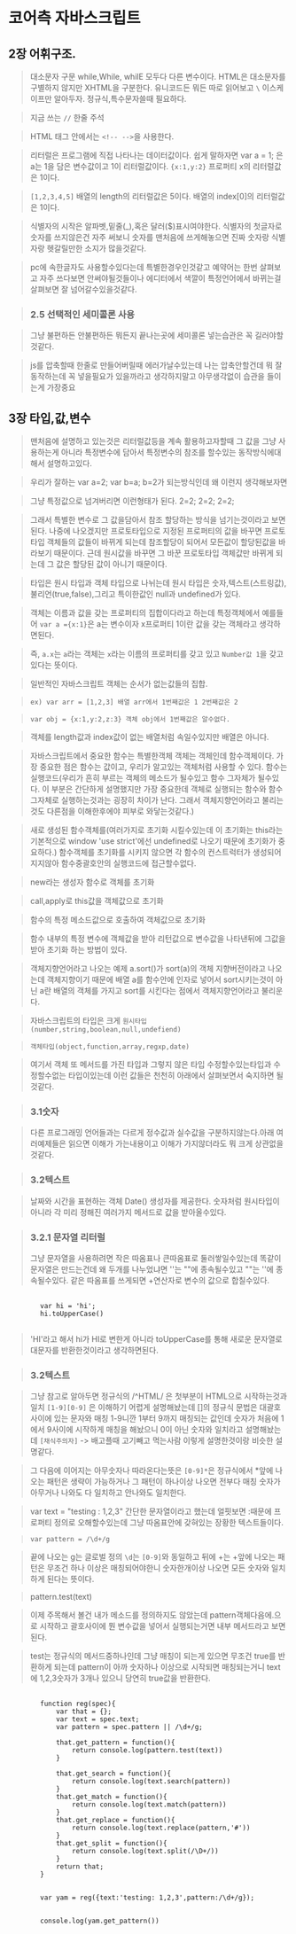 # 코어측 자바스크립트

## 2장 어휘구조.

> 대소문자 구문 while,While, whilE 모두다 다른 변수이다.
> HTML은 대소문자를 구별하지 않지만 XHTML을 구분한다.
> 유니코드든 뭐든 따로 읽어보고 `\` 이스케이프만 알아두자.
> 정규식,특수문자쓸때 필요하다.


> 지금 쓰는 `//` 한줄 주석

> HTML 태그 안에서는 `<!-- -->`을 사용한다.

>리터럴은 프로그램에 직접 나타나는 데이터값이다.
>쉽게 말하자면 var a = 1; 은 a는 1을 담은 변수값이고 1이 리터럴값이다.
>`{x:1,y:2}` 프로퍼티 x의 리터럴값은 1이다.

>`[1,2,3,4,5]` 배열의 length의 리터럴값은 5이다. 배열의 index[0]의 리터럴값은 1이다.


>식별자의 시작은 알파벳,밑줄(_),혹은 달러($)표시여야한다.
>식별자의 첫글자로 숫자를 쓰지않은건 자주 써보니 숫자를 맨처음에 쓰게해놓으면 진짜 숫자랑 식별자랑 헷갈릴만한 소지가 많을것같다.

>pc에 속한글자도 사용할수있다는데 특별한경우인것같고
>예약어는 한번 살펴보고 자주 쓰다보면 안써야될것들이나 에디터에서 색깔이
>특정언어에서 바뀌는걸 살펴보면 잘 넘어갈수있을것같다.


>### 2.5 선택적인 세미콜론 사용

>그냥 불편하든 안불편하든 뭐든지 끝나는곳에 세미콜론 넣는습관은 꼭 길러야할것같다.

>js를 압축할때 한줄로 만들어버릴때 에러가날수있는데 나는 압축안할건데 뭐 잘동작하는데 꼭 넣을필요가 있을까라고 생각하지말고 아무생각없이 습관을 들이는게 가장중요



## 3장 타입,값,변수

> 맨처음에 설명하고 있는것은 리터럴값등을 계속 활용하고자할때 그 값을 그냥 사용하는게 아니라 특정변수에 담아서 특정변수의 참조를 할수있는 동작방식에대해서 설명하고있다.

> 우리가 잘하는 var a=2; var b=a; b=2가 되는방식인데 왜 이런지 생각해보자면

> 그냥 특정값으로 넘겨버리면 이런형태가 된다. 2=2; 2=2; 2=2;

> 그래서 특별한 변수로 그 값을담아서 참조 할당하는 방식을 넘기는것이라고 보면된다. 나중에 나오겠지만 프로토타입으로 지정된 프로퍼티의 값을 바꾸면 프로토타입 객체들의 값들이 바뀌게 되는데
참조할당이 되어서 모든값이 할당된값을 바라보기 때문이다. 근데 원시값을 바꾸면 그 바꾼 프로토타입 객체값만 바뀌게 되는데 그 값은 할당된 값이 아니기 때문이다.

> 타입은 원시 타입과 객체 타입으로 나뉘는데 원시 타입은 숫자,텍스트(스트링값),불리언(true,false),그리고 특이한값인 null과 undefined가 있다.

> 객체는 이름과 값을 갖는 프로퍼티의 집합이다라고 하는데 특정객체에서 예를들어 `var a ={x:1}`은 a는 변수이자 x프로퍼티 1이란 값을 갖는 객체라고 생각하면된다.

> 즉, `a.x`는 `a`라는 객체는 `x`라는 이름의 프로퍼티를 갖고 있고 `Number값 1`을 갖고있다는 뜻이다.


> 일반적인 자바스크립트 객체는 순서가 없는값들의 집합.

> `ex) var arr = [1,2,3] 배열 arr에서 1번째값은 1 2번째값은 2`

> `var obj = {x:1,y:2,z:3} 객체 obj에서 1번째값은 알수없다.`

> 객체를 length값과 index값이 없는 배열처럼 속일수있지만 배열은 아니다.



>자바스크립트에서 중요한 함수는 특별한객체 객체는 객체인데 함수객체이다. 가장 중요한 점은 함수는 값이고, 우리가 알고있는 객체처럼 사용할 수 있다.
함수는 실행코드(우리가 흔히 부르는 객체의 메소드가 될수있고 함수 그자체가 될수있다.
이 부분은 간단하게 설명했지만 가장 중요한데 객체로 실행되는 함수와 함수 그자체로 실행하는것과는 굉장히 차이가 난다. 그래서 객체지향언어라고 불리는것도 다른점을 이해한후에야 피부로 와닿는것같다.)

>새로 생성된 함수객체를(여러가지로 초기화 시킬수있는데 이 초기화는 this라는 기본적으로 window 'use strict'에선 undefined로 나오기 때문에 초기화가 중요하다.)
함수객체를 초기화를 시키지 않으면 각 함수의 컨스트럭터가 생성되어 지지않아 함수중괄호안의 실행코드에 접근할수없다.


>new라는 생성자 함수로 객체를 초기화

>call,apply로 this값을 객체값으로 초기화
        
>함수의 특정 메소드값으로 호출하여 객체값으로 초기화

>함수 내부의 특정 변수에 객체값을 받아 리턴값으로 변수값을 나타낸뒤에 그값을 받아 초기화 하는 방법이 있다.


>객체지향언어라고 나오는 예제 a.sort()가 sort(a)의 객체 지향버전이라고 나오는데 객체지향이기 때문에 배열 a를 함수안에 인자로 넣어서 sort시키는것이 아닌 a란 배열의 객체를 가지고 sort를 시킨다는 점에서 객체지향언어라고 불리운다.

>자바스크립트의 타입은 크게 `원시타입(number,string,boolean,null,undefiend)`

>`객체타입(object,function,array,regxp,date)`

>여기서 객체 또 메서드를 가진 타입과 그렇지 않은 타입 수정할수있는타입과 수정할수없는 타입이있는데 이런 값들은 천천히 아래에서 살펴보면서 숙지하면 될것같다.

>### 3.1숫자

>다른 프로그래밍 언어들과는 다르게 정수값과 실수값을 구분하지않는다.아래 여러예제들은 읽으면 이해가 가는내용이고 이해가 가지않더라도 뭐 크게 상관없을것같다.

>### 3.2텍스트

>날짜와 시간을 표현하는 객체 Date() 생성자를 제공한다. 숫자처럼 원시타입이 아니라 각 미리 정해진 여러가지 메서드로 값을 받아올수있다.

>### 3.2.1 문자열 리터럴
>그냥 문자열을 사용하려면 작은 따옴표나 큰따옴표로 둘러쌓일수있는데
똑같이 문자열은 만드는건데 왜 두개를 나누었냐면 ''는 ""에 종속될수있고
""는  ''에 종속될수있다. 같은 따옴표를 쓰게되면 +연산자로 변수의 값으로 합칠수있다.


<pre>
    <code>
        var hi = 'hi';
        hi.toUpperCase()
    </code>
</pre>

>'HI'라고 해서 hi가 HI로 변한게 아니라 toUpperCase를 통해 새로운 문자열로 대문자를 반환한것이라고 생각하면된다. 


>### 3.2텍스트

>그냥 참고로 알아두면 정규식의 /^HTML/ 은  첫부분이 HTML으로 시작하는것과 일치
`[1-9][0-9]` 은 이해하기 어렵게 설명해놨는데 []의 정규식 문법은 대괄호사이에 있는 문자와 매칭 1-9니깐 1부터 9까지 매칭되는 값인데 숫자가 처음에 1에서 9사이에 시작하게 매칭을 해놨으니 0이 아닌 숫자와 일치라고 설명해놨는데 `[채식주의자]` -> 배고플때 고기빼고 먹는사람 이렇게 설명한것이랑 비슷한 설명같다. 


>그 다음에 이어지는 아무숫자나 따라온다는뜻은 `[0-9]*`은 정규식에서 *앞에 나오는 패턴은 생략이 가능하거나 그 패턴이 하나이상 나오면 전부다 매칭 숫자가 아무거나 나와도 다 일치하고 안나와도 일치한다.


>var text = "testing : 1,2,3" 간단한 문자열이라고 했는데 얼핏보면 :때문에 프로퍼티 정의로 오해할수있는데 그냥 따옴표안에 갖혀있는 장황한 텍스트들이다.


> `var pattern = /\d+/g`

>끝에 나오는 g는 글로벌 정의 `\d`는 `[0-9]`와 동일하고 뒤에 +는 +앞에 나오는 패턴은 무조건 하나 이상은 매칭되어야한니 숫자한개이상 나오면 모든 숫자와 일치하게 된다는 뜻이다.


>pattern.test(text)

>이제 주목해서 볼건 내가 메소드를 정의하지도 않았는데 pattern객체다음에.으로 시작하고 괄호사이에 뭔 변수값을 넣어서 실행되는거면 내부 메서드라고 보면 된다.

>test는 정규식의 메서드중하나인데 그냥 매칭이 되는게 있으면 무조건 true를 반환하게 되는데 pattern이 아까 숫자하나 이상으로 시작되면 매칭되는거니 text에 1,2,3숫자가 3개나 있으니 당연히 true값을 반환한다.


<pre>
    <code>
        function reg(spec){
            var that = {};
            var text = spec.text;
            var pattern = spec.pattern || /\d+/g;

            that.get_pattern = function(){
                return console.log(pattern.test(text))
            }

            that.get_search = function(){
                return console.log(text.search(pattern))
            }
            that.get_match = function(){
                return console.log(text.match(pattern))
            }
            that.get_replace = function(){
                return console.log(text.replace(pattern,'#'))
            }
            that.get_split = function(){
                return console.log(text.split(/\D+/))
            }
            return that;
        }


        var yam = reg({text:'testing: 1,2,3',pattern:/\d+/g});

        
        console.log(yam.get_pattern())
        
    </code> 
</pre>














